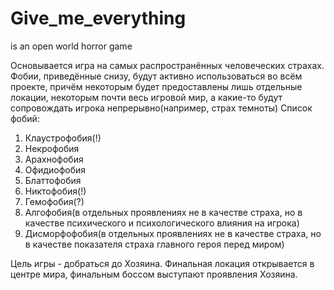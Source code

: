 # Give_me_everything
is an open world horror game

Основывается игра на самых распространённых человеческих страхах. Фобии, приведённые снизу, будут активно использоваться во всём проекте, причём некоторым будет предоставлены лишь отдельные локации, некоторым почти весь игровой мир, а какие-то будут сопровождать игрока непрерывно(например, страх темноты)
  Список фобий:
1. Клаустрофобия(!)
2. Некрофобия
3. Арахнофобия
4. Офидиофобия
5. Блаттофобия
6. Никтофобия(!)
7. Гемофобия(?)
8. Алгофобия(в отдельных проявлениях не в качестве страха, но в качестве психического и психологического влияния на игрока)
9. Дисморфофобия(в отдельных проявлениях не в качестве страха, но в качестве показателя страха главного героя перед миром)

Цель игры - добраться до Хозяина.
Финальная локация открывается в центре мира, финальным боссом выступают проявления Хозяина.
